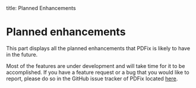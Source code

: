 <frontmatter>
  title: Planned Enhancements
</frontmatter>

<br>

# Planned enhancements

This part displays all the planned enhancements that PDFix is likely to have in the future.

Most of the features are under development and will take time for it to be accomplished. If you have a feature request or a bug that you would like to report, please do so in the GitHub issue tracker of PDFix located [here](https://github.com/Incogdino/pdfix/issues).
